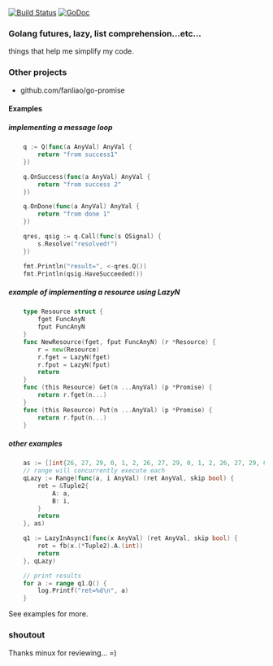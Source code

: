 [![Build Status](https://travis-ci.org/noypi/fp.svg?branch=master)](https://travis-ci.org/noypi/fp)
[![GoDoc](https://godoc.org/github.com/noypi/fp?status.png)](http://godoc.org/github.com/noypi/fp)

### Golang futures, lazy, list comprehension...etc...

things that help me simplify my code.

### Other projects
- github.com/fanliao/go-promise

#### Examples

##### implementing a message loop

```go
	q := Q(func(a AnyVal) AnyVal {
		return "from success1"
	})

	q.OnSuccess(func(a AnyVal) AnyVal {
		return "from success 2"
	})

	q.OnDone(func(a AnyVal) AnyVal {
		return "from done 1"
	})

	qres, qsig := q.Call(func(s QSignal) {
		s.Resolve("resolved!")
	})

	fmt.Println("result=", <-qres.Q())
	fmt.Println(qsig.HaveSucceeded())
```

##### example of implementing a resource using LazyN

```go
	type Resource struct {
		fget FuncAnyN
		fput FuncAnyN
	}
	func NewResource(fget, fput FuncAnyN) (r *Resource) {
		r = new(Resource)
		r.fget = LazyN(fget)
		r.fput = LazyN(fput)
		return
	}
	func (this Resource) Get(n ...AnyVal) (p *Promise) {
		return r.fget(n...)
	}
	func (this Resource) Put(n ...AnyVal) (p *Promise) {
		return r.fput(n...)
	}
```

##### other examples

```go
	as := []int{26, 27, 29, 0, 1, 2, 26, 27, 29, 0, 1, 2, 26, 27, 29, 0, 1, 2}
	// range will concurrently execute each
	qLazy := Range(func(a, i AnyVal) (ret AnyVal, skip bool) {
		ret = &Tuple2{
			A: a,
			B: i,
		}
		return
	}, as)

	q1 := LazyInAsync1(func(x AnyVal) (ret AnyVal, skip bool) {
		ret = fb(x.(*Tuple2).A.(int))
		return
	}, qLazy)

	// print results
	for a := range q1.Q() {
		log.Printf("ret=%d\n", a)
	}
```

See examples for more.



### shoutout

Thanks minux for reviewing... =)
